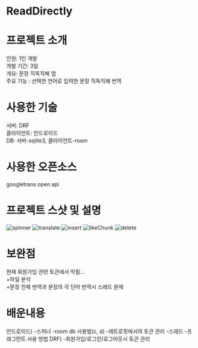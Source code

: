 # ReadDirectly
# 프로젝트 소개
인원: 1인 개발<br>
개발 기간: 3일<br>
개요: 문장 직독직해 앱<br>
주요 기능 : 선택한 언어로 입력한 문장 직독직해 번역<br>
# 사용한 기술
서버: DRF<br>
클라이언트: 안드로이드<br>
DB: 서버-sqlite3, 클라이언트-room<br>
# 사용한 오픈소스
googletrans open api
# 프로젝트 스샷 및 설명
![spinner](https://user-images.githubusercontent.com/103106183/177677462-795e8258-929d-4775-9e7d-12359699de3f.png)
![translate](https://user-images.githubusercontent.com/103106183/177677487-3d09480f-9968-408a-89af-871a4019090d.png)
![insert](https://user-images.githubusercontent.com/103106183/177677498-1adfbcb5-b162-4511-a85e-9cc116f1b76b.png)
![likeChunk](https://user-images.githubusercontent.com/103106183/177677509-e39c0823-a116-42a9-8145-bc0bbe952780.png)
![delete](https://user-images.githubusercontent.com/103106183/177677528-113afb25-aea1-4b55-9112-fb7ce44a0ab1.png)

# 보완점
현재 회원가입 관련 토큰에서 막힘...<br>
+파일 분석<br>
+문장 전체 번역과 문장의 각 단어 번역시 스레드 문제<br>
# 배운내용
안드로이드)
-스피너
-room db 사용법(c, d)
-레트로핏에서의 토큰 관리
-스레드
-프래그먼트 사용 방법
DRF)
-회원가입/로그인/로그아웃시 토큰 관리

